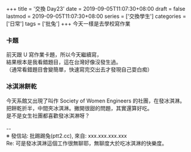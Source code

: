 +++
title = '交換 Day23'
date = 2019-09-05T11:07:30+08:00
draft = false
lastmod = 2019-09-05T11:07:30+08:00
series = ['交換學生']
categories = ['日常']
tags = ['批兔']
+++
今天一樣是去學校寫作業
### 卡題
前天跟 U 寫作業卡題，所以今天繼續寫，<br>
結果根本是我看錯題目，這在台灣好像沒發生過。<br>
（通常看錯題目會變簡單，快速寫完交出去才發現自己耍白痴）
### 冰淇淋餅乾
今天系館又出現了叫作 Society of Women Engineers 的社團，在發冰淇淋。<br>
把餅乾折半，中間夾冰淇淋。撇開很甜的問題，其實還算好吃。<br>
是不是女生社團都喜歡發冰淇淋呀？<br>
<br>
--<br>
※ 發信站: 批踢踢兔(ptt2.cc), 來自: xxx.xxx.xxx.xxx<br>
Re: 可是發冰淇淋這個工作很無聊耶，無聊度大於吃冰淇淋的快樂度。<br>
